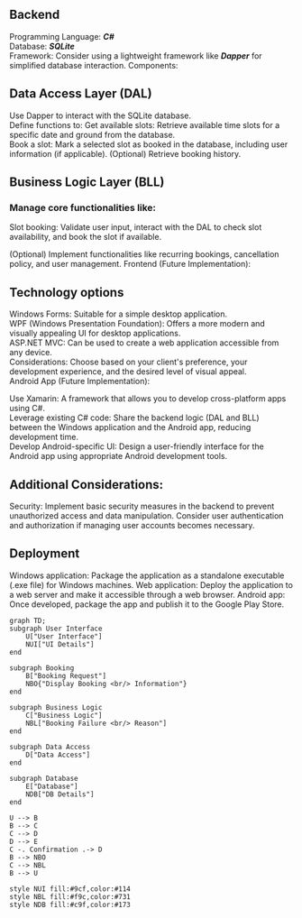 ## Backend

Programming Language: ***C#***  
Database: ***SQLite***  
Framework: Consider using a lightweight framework like ***Dapper*** for simplified database interaction.
Components:

## Data Access Layer (DAL)

Use Dapper to interact with the SQLite database.  
Define functions to:
Get available slots: Retrieve available time slots for a specific date and ground from the database.  
Book a slot: Mark a selected slot as booked in the database, including user information (if applicable).
(Optional) Retrieve booking history.  

## Business Logic Layer (BLL)

### Manage core functionalities like:
Slot booking: Validate user input, interact with the DAL to check slot availability, and book the slot if available.  

(Optional) Implement functionalities like recurring bookings, cancellation policy, and user management.
Frontend (Future Implementation):

## Technology options
Windows Forms: Suitable for a simple desktop application.  
WPF (Windows Presentation Foundation): Offers a more modern and visually appealing UI for desktop applications.  
ASP.NET MVC: Can be used to create a web application accessible from any device.  
Considerations: Choose based on your client's preference, your development experience, and the desired level of visual appeal.  
Android App (Future Implementation):

Use Xamarin: A framework that allows you to develop cross-platform apps using C#.  
Leverage existing C# code: Share the backend logic (DAL and BLL) between the Windows application and the Android app, reducing development time.  
Develop Android-specific UI: Design a user-friendly interface for the Android app using appropriate Android development tools.  

## Additional Considerations:

Security: Implement basic security measures in the backend to prevent unauthorized access and data manipulation. Consider user authentication and authorization if managing user accounts becomes necessary.  

## Deployment
Windows application: Package the application as a standalone executable (.exe file) for Windows machines.
Web application: Deploy the application to a web server and make it accessible through a web browser.
Android app: Once developed, package the app and publish it to the Google Play Store.

```mermaid
graph TD;
subgraph User Interface
    U["User Interface"]    
    NUI["UI Details"]    
end

subgraph Booking
    B["Booking Request"] 
    NBO{"Display Booking <br/> Information"}
end  

subgraph Business Logic
    C["Business Logic"]
    NBL["Booking Failure <br/> Reason"]   
end

subgraph Data Access
    D["Data Access"]
end

subgraph Database
    E["Database"]
    NDB["DB Details"]
end

U --> B
B --> C
C --> D
D --> E 
C -. Confirmation .-> D
B --> NBO
C --> NBL
B --> U

style NUI fill:#9cf,color:#114
style NBL fill:#f9c,color:#731  
style NDB fill:#c9f,color:#173
```

